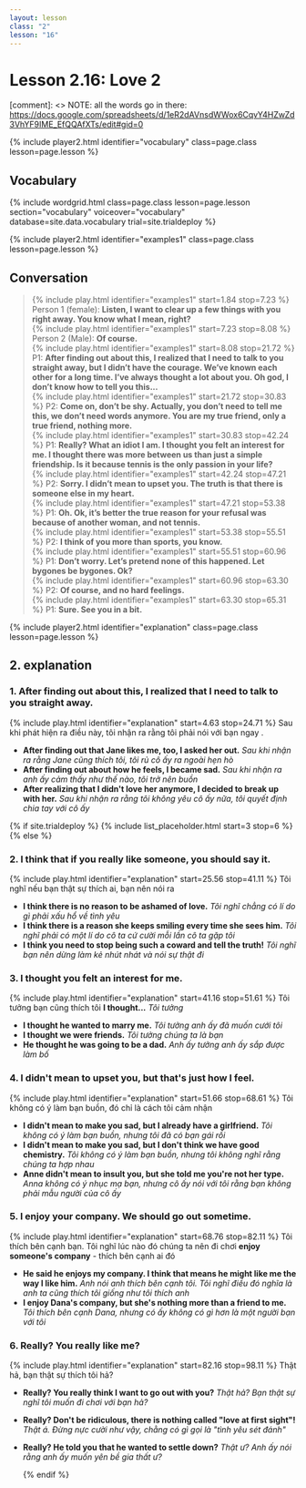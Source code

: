 ```yaml
---
layout: lesson
class: "2"
lesson: "16"
---
```



# Lesson 2.16: Love 2

[comment]: <> NOTE: all the words go in there: https://docs.google.com/spreadsheets/d/1eR2dAVnsdWWox6CqvY4HZwZd3VhYF9IME_EfQQAfXTs/edit#gid=0

{% include player2.html identifier="vocabulary" class=page.class lesson=page.lesson %}
## Vocabulary


{% include wordgrid.html 
		class=page.class 
		lesson=page.lesson 
		section="vocabulary"
		voiceover="vocabulary"
		database=site.data.vocabulary 
		trial=site.trialdeploy %}
	


{% include player2.html identifier="examples1" class=page.class lesson=page.lesson %}

## Conversation

> {% include play.html identifier="examples1" start=1.84 stop=7.23 %} Person 1 (female): **Listen, I want to clear up a few things with you right away. You know what I mean, right?**     
> {% include play.html identifier="examples1" start=7.23 stop=8.08 %} Person 2 (Male): **Of course.**     
> {% include play.html identifier="examples1" start=8.08 stop=21.72 %} P1: **After finding out about this, I realized that I need to talk to you straight away, but I didn’t have the courage. We’ve known each other for a long time. I’ve always thought a lot about you. Oh god, I don’t know how to tell you this...**  
> {% include play.html identifier="examples1" start=21.72 stop=30.83 %} P2: **Come on, don’t be shy. Actually, you don’t need to tell me this, we don’t need words anymore. You are my true friend, only a true friend, nothing more.**  
> {% include play.html identifier="examples1" start=30.83 stop=42.24 %} P1: **Really? What an idiot I am. I thought you felt an interest for me. I thought there was more between us than just a simple friendship. Is it because tennis is the only passion in your life?**  
> {% include play.html identifier="examples1" start=42.24 stop=47.21 %} P2: **Sorry. I didn’t mean to upset you. The truth is that there is someone else in my heart.**  
> {% include play.html identifier="examples1" start=47.21 stop=53.38 %} P1: **Oh. Ok, it’s better the true reason for your refusal was because of another woman, and not tennis.**    
> {% include play.html identifier="examples1" start=53.38 stop=55.51 %} P2: **I think of you more than sports, you know.**  
> {% include play.html identifier="examples1" start=55.51 stop=60.96 %} P1: **Don’t worry. Let’s pretend none of this happened. Let bygones be bygones. Ok?**    
> {% include play.html identifier="examples1" start=60.96 stop=63.30 %} P2: **Of course, and no hard feelings.**   
> {% include play.html identifier="examples1" start=63.30 stop=65.31 %} P1: **Sure. See you in a bit.**    


{% include player2.html identifier="explanation" class=page.class lesson=page.lesson %}

## 2. explanation
### 1. After finding out about this, I realized that I need to talk to you straight away.
{% include play.html identifier="explanation" start=4.63 stop=24.71 %}
Sau khi phát hiện ra điều này, tôi nhận ra rằng tôi phải nói với bạn ngay
.
- **After finding out that Jane likes me, too, I asked her out.** *Sau khi nhận ra rằng Jane cũng thích tôi, tôi rủ cô ấy ra ngoài hẹn hò*
- **After finding out about how he feels, I became sad.** *Sau khi nhận ra anh ấy cảm thấy như thế nào, tôi trở nên buồn*
- **After realizing that I didn't love her anymore, I decided to break up with her.** *Sau khi nhận ra rằng tôi không yêu cô ấy nữa, tôi quyết định chia tay với cô ấy*


{% if site.trialdeploy %}
  {% include list_placeholder.html start=3 stop=6 %}
  {% else %}


### 2. I think that if you really like someone, you should say it.
{% include play.html identifier="explanation" start=25.56 stop=41.11 %}
Tôi nghĩ nếu bạn thật sự thích ai, bạn nên nói ra 

- **I think there is no reason to be ashamed of love.** *Tôi nghĩ chẳng có lí do gì phải xấu hổ về tình yêu*
- **I think there is a reason she keeps smiling every time she sees him.** *Tôi nghĩ phải có một lí do cô ta cứ cười mỗi lần cô ta gặp tôi*
- **I think you need to stop being such a coward and tell the truth!** *Tôi nghĩ bạn nên dừng làm kẻ nhút nhát và nói sự thật đi*

### 3.  I thought you felt an interest for me.
{% include play.html identifier="explanation" start=41.16 stop=51.61 %}
Tôi tưởng bạn cũng thích tôi
**I thought...** *Tôi tưởng*

- **I thought he wanted to marry me.** *Tôi tưởng anh ấy đã muốn cưới tôi*
- **I thought we were friends.** *Tôi tưởng chúng ta là bạn*
- **He thought he was going to be a dad.** *Anh ấy tưởng anh ấy sắp được làm bố*

### 4. I didn't mean to upset you, but that's just how I feel.
{% include play.html identifier="explanation" start=51.66 stop=68.61 %}
Tôi không có ý làm bạn buồn, đó chỉ là cách tôi cảm nhận

- **I didn't mean to make you sad, but I already have a girlfriend.** *Tôi không có ý làm bạn buồn, nhưng tôi đã có bạn gái rồi*
- **I didn't mean to make you sad, but I don't think we have good chemistry.** *Tôi không có ý làm bạn buồn, nhưng tôi không nghĩ rằng chúng ta hợp nhau*
- **Anne didn't mean to insult you, but she told me you're not her type.** *Anna không có ý nhục mạ bạn, nhưng cô ấy nói với tôi rằng bạn không phải mẫu người của cô ấy*

### 5. I enjoy your company. We should go out sometime.
{% include play.html identifier="explanation" start=68.76 stop=82.11 %}
Tôi thích bên cạnh bạn. Tôi nghĩ lúc nào đó chúng ta nên đi chơi
**enjoy someone's company** - thích bên cạnh ai đó

- **He said he enjoys my company. I think that means he might like me the way I like him.** *Anh nói anh thích bên cạnh tôi. Tôi nghĩ điều đó nghĩa là anh ta cũng thích tôi giống như tôi thích anh*
- **I enjoy Dana's company, but she's nothing more than a friend to me.** *Tôi thích bên cạnh Dana, nhưng có ấy không có gì hơn là một người bạn với tôi* 


### 6. Really? You really like me?
{% include play.html identifier="explanation" start=82.16 stop=98.11 %}
Thật hả, bạn thật sự thích tôi hả?
- **Really? You really think I want to go out with you?** *Thật hả? Bạn thật sự nghĩ tôi muốn đi chơi với bạn hả?*
- **Really? Don't be ridiculous, there is nothing called "love at first sight"!** *Thật á. Đừng nực cười như vậy, chằng có gì gọi là "tình yêu sét đánh"*
- **Really? He told you that he wanted to settle down?** *Thật ư? Anh ấy nói rằng anh ấy muốn yên bề gia thất ư?*

  {% endif %}
